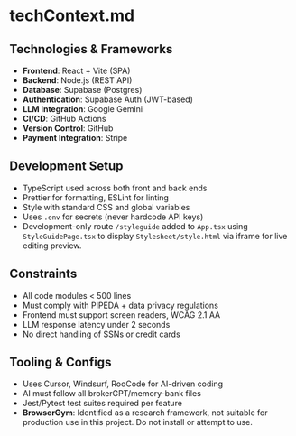 # techContext.md

## Technologies & Frameworks
- **Frontend**: React + Vite (SPA)
- **Backend**: Node.js (REST API)
- **Database**: Supabase (Postgres)
- **Authentication**: Supabase Auth (JWT-based)
- **LLM Integration**: Google Gemini
- **CI/CD**: GitHub Actions
- **Version Control**: GitHub
- **Payment Integration**: Stripe

## Development Setup
- TypeScript used across both front and back ends
- Prettier for formatting, ESLint for linting
- Style with standard CSS and global variables
- Uses `.env` for secrets (never hardcode API keys)
- Development-only route `/styleguide` added to `App.tsx` using `StyleGuidePage.tsx` to display `Stylesheet/style.html` via iframe for live editing preview.

## Constraints
- All code modules < 500 lines
- Must comply with PIPEDA + data privacy regulations
- Frontend must support screen readers, WCAG 2.1 AA
- LLM response latency under 2 seconds
- No direct handling of SSNs or credit cards

## Tooling & Configs
- Uses Cursor, Windsurf, RooCode for AI-driven coding
- AI must follow all brokerGPT/memory-bank files
- Jest/Pytest test suites required per feature
- **BrowserGym**: Identified as a research framework, not suitable for production use in this project. Do not install or attempt to use.
